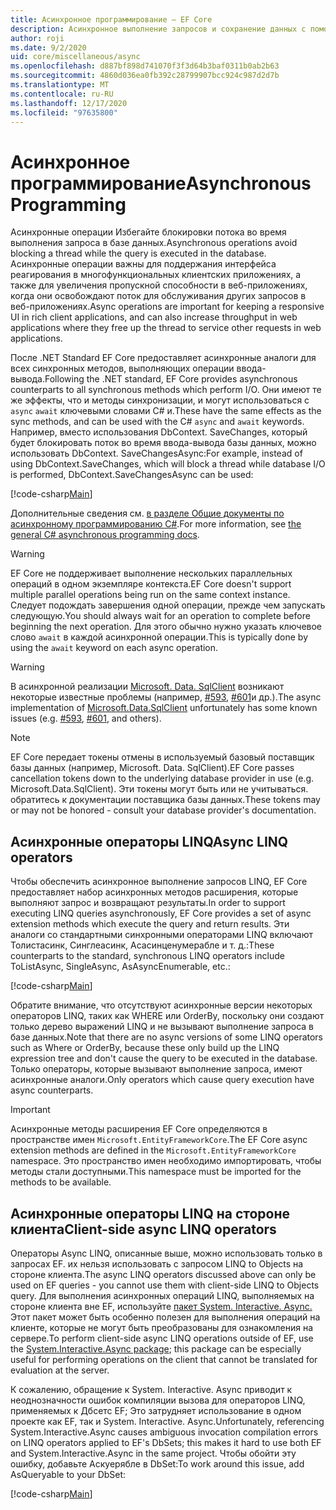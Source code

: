 ```yaml
---
title: Асинхронное программирование — EF Core
description: Асинхронное выполнение запросов и сохранение данных с помощью Entity Framework Core
author: roji
ms.date: 9/2/2020
uid: core/miscellaneous/async
ms.openlocfilehash: d887bf898d741070f3f3d64b3baf0311b0ab2b63
ms.sourcegitcommit: 4860d036ea0fb392c28799907bcc924c987d2d7b
ms.translationtype: MT
ms.contentlocale: ru-RU
ms.lasthandoff: 12/17/2020
ms.locfileid: "97635800"
---
```

# <a name="asynchronous-programming"></a><span data-ttu-id="758d6-103">Асинхронное программирование</span><span class="sxs-lookup"><span data-stu-id="758d6-103">Asynchronous Programming</span></span>

<span data-ttu-id="758d6-104">Асинхронные операции Избегайте блокировки потока во время выполнения запроса в базе данных.</span><span class="sxs-lookup"><span data-stu-id="758d6-104">Asynchronous operations avoid blocking a thread while the query is executed in the database.</span></span> <span data-ttu-id="758d6-105">Асинхронные операции важны для поддержания интерфейса реагирования в многофункциональных клиентских приложениях, а также для увеличения пропускной способности в веб-приложениях, когда они освобождают поток для обслуживания других запросов в веб-приложениях.</span><span class="sxs-lookup"><span data-stu-id="758d6-105">Async operations are important for keeping a responsive UI in rich client applications, and can also increase throughput in web applications where they free up the thread to service other requests in web applications.</span></span>

<span data-ttu-id="758d6-106">После .NET Standard EF Core предоставляет асинхронные аналоги для всех синхронных методов, выполняющих операции ввода-вывода.</span><span class="sxs-lookup"><span data-stu-id="758d6-106">Following the .NET standard, EF Core provides asynchronous counterparts to all synchronous methods which perform I/O.</span></span> <span data-ttu-id="758d6-107">Они имеют те же эффекты, что и методы синхронизации, и могут использоваться с `async` `await` ключевыми словами C# и.</span><span class="sxs-lookup"><span data-stu-id="758d6-107">These have the same effects as the sync methods, and can be used with the C# `async` and `await` keywords.</span></span> <span data-ttu-id="758d6-108">Например, вместо использования DbContext. SaveChanges, который будет блокировать поток во время ввода-вывода базы данных, можно использовать DbContext. SaveChangesAsync:</span><span class="sxs-lookup"><span data-stu-id="758d6-108">For example, instead of using DbContext.SaveChanges, which will block a thread while database I/O is performed, DbContext.SaveChangesAsync can be used:</span></span>

[!code-csharp[Main](../../../samples/core/Miscellaneous/Async/Program.cs#SaveChangesAsync)]

<span data-ttu-id="758d6-109">Дополнительные сведения см. [в разделе Общие документы по асинхронному программированию C#](/dotnet/csharp/async).</span><span class="sxs-lookup"><span data-stu-id="758d6-109">For more information, see [the general C# asynchronous programming docs](/dotnet/csharp/async).</span></span>

> [!WARNING]
> <span data-ttu-id="758d6-110">EF Core не поддерживает выполнение нескольких параллельных операций в одном экземпляре контекста.</span><span class="sxs-lookup"><span data-stu-id="758d6-110">EF Core doesn't support multiple parallel operations being run on the same context instance.</span></span> <span data-ttu-id="758d6-111">Следует подождать завершения одной операции, прежде чем запускать следующую.</span><span class="sxs-lookup"><span data-stu-id="758d6-111">You should always wait for an operation to complete before beginning the next operation.</span></span> <span data-ttu-id="758d6-112">Для этого обычно нужно указать ключевое слово `await` в каждой асинхронной операции.</span><span class="sxs-lookup"><span data-stu-id="758d6-112">This is typically done by using the `await` keyword on each async operation.</span></span>

> [!WARNING]
> <span data-ttu-id="758d6-113">В асинхронной реализации [Microsoft. Data. SqlClient](https://github.com/dotnet/SqlClient) возникают некоторые известные проблемы (например, [#593](https://github.com/dotnet/SqlClient/issues/593), [#601](https://github.com/dotnet/SqlClient/issues/601)и др.).</span><span class="sxs-lookup"><span data-stu-id="758d6-113">The async implementation of [Microsoft.Data.SqlClient](https://github.com/dotnet/SqlClient) unfortunately has some known issues (e.g. [#593](https://github.com/dotnet/SqlClient/issues/593), [#601](https://github.com/dotnet/SqlClient/issues/601), and others).</span></span>

> [!NOTE]
> <span data-ttu-id="758d6-114">EF Core передает токены отмены в используемый базовый поставщик базы данных (например, Microsoft. Data. SqlClient).</span><span class="sxs-lookup"><span data-stu-id="758d6-114">EF Core passes cancellation tokens down to the underlying database provider in use (e.g. Microsoft.Data.SqlClient).</span></span> <span data-ttu-id="758d6-115">Эти токены могут быть или не учитываться. обратитесь к документации поставщика базы данных.</span><span class="sxs-lookup"><span data-stu-id="758d6-115">These tokens may or may not be honored - consult your database provider's documentation.</span></span>  

## <a name="async-linq-operators"></a><span data-ttu-id="758d6-116">Асинхронные операторы LINQ</span><span class="sxs-lookup"><span data-stu-id="758d6-116">Async LINQ operators</span></span>

<span data-ttu-id="758d6-117">Чтобы обеспечить асинхронное выполнение запросов LINQ, EF Core предоставляет набор асинхронных методов расширения, которые выполняют запрос и возвращают результаты.</span><span class="sxs-lookup"><span data-stu-id="758d6-117">In order to support executing LINQ queries asynchronously, EF Core provides a set of async extension methods which execute the query and return results.</span></span> <span data-ttu-id="758d6-118">Эти аналоги со стандартными синхронными операторами LINQ включают Толистасинк, Синглеасинк, Асасинценумерабле и т. д.:</span><span class="sxs-lookup"><span data-stu-id="758d6-118">These counterparts to the standard, synchronous LINQ operators include ToListAsync, SingleAsync, AsAsyncEnumerable, etc.:</span></span>

[!code-csharp[Main](../../../samples/core/Miscellaneous/Async/Program.cs#ToListAsync)]

<span data-ttu-id="758d6-119">Обратите внимание, что отсутствуют асинхронные версии некоторых операторов LINQ, таких как WHERE или OrderBy, поскольку они создают только дерево выражений LINQ и не вызывают выполнение запроса в базе данных.</span><span class="sxs-lookup"><span data-stu-id="758d6-119">Note that there are no async versions of some LINQ operators such as Where or OrderBy, because these only build up the LINQ expression tree and don't cause the query to be executed in the database.</span></span> <span data-ttu-id="758d6-120">Только операторы, которые вызывают выполнение запроса, имеют асинхронные аналоги.</span><span class="sxs-lookup"><span data-stu-id="758d6-120">Only operators which cause query execution have async counterparts.</span></span>

> [!IMPORTANT]
> <span data-ttu-id="758d6-121">Асинхронные методы расширения EF Core определяются в пространстве имен `Microsoft.EntityFrameworkCore`.</span><span class="sxs-lookup"><span data-stu-id="758d6-121">The EF Core async extension methods are defined in the `Microsoft.EntityFrameworkCore` namespace.</span></span> <span data-ttu-id="758d6-122">Это пространство имен необходимо импортировать, чтобы методы стали доступными.</span><span class="sxs-lookup"><span data-stu-id="758d6-122">This namespace must be imported for the methods to be available.</span></span>

## <a name="client-side-async-linq-operators"></a><span data-ttu-id="758d6-123">Асинхронные операторы LINQ на стороне клиента</span><span class="sxs-lookup"><span data-stu-id="758d6-123">Client-side async LINQ operators</span></span>

<span data-ttu-id="758d6-124">Операторы Async LINQ, описанные выше, можно использовать только в запросах EF. их нельзя использовать с запросом LINQ to Objects на стороне клиента.</span><span class="sxs-lookup"><span data-stu-id="758d6-124">The async LINQ operators discussed above can only be used on EF queries - you cannot use them with client-side LINQ to Objects query.</span></span> <span data-ttu-id="758d6-125">Для выполнения асинхронных операций LINQ, выполняемых на стороне клиента вне EF, используйте [пакет System. Interactive. Async.](https://www.nuget.org/packages/System.Interactive.Async) Этот пакет может быть особенно полезен для выполнения операций на клиенте, которые не могут быть преобразованы для ознакомления на сервере.</span><span class="sxs-lookup"><span data-stu-id="758d6-125">To perform client-side async LINQ operations outside of EF, use the [System.Interactive.Async package](https://www.nuget.org/packages/System.Interactive.Async); this package can be especially useful for performing operations on the client that cannot be translated for evaluation at the server.</span></span>

<span data-ttu-id="758d6-126">К сожалению, обращение к System. Interactive. Async приводит к неоднозначности ошибок компиляции вызова для операторов LINQ, применяемых к Дбсетс EF; Это затрудняет использование в одном проекте как EF, так и System. Interactive. Async.</span><span class="sxs-lookup"><span data-stu-id="758d6-126">Unfortunately, referencing System.Interactive.Async causes ambiguous invocation compilation errors on LINQ operators applied to EF's DbSets; this makes it hard to use both EF and System.Interactive.Async in the same project.</span></span> <span data-ttu-id="758d6-127">Чтобы обойти эту ошибку, добавьте Аскуерябле в DbSet:</span><span class="sxs-lookup"><span data-stu-id="758d6-127">To work around this issue, add AsQueryable to your DbSet:</span></span>

[!code-csharp[Main](../../../samples/core/Miscellaneous/AsyncWithSystemInteractive/Program.cs#SystemInteractiveAsync)]
